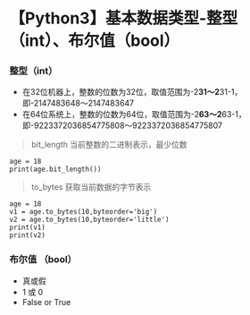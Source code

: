 # 【Python3】基本数据类型-整型（int）、布尔值（bool）

###  整型（int）

* 在32位机器上，整数的位数为32位，取值范围为-2**31～2**31-1，即-2147483648～2147483647
* 在64位系统上，整数的位数为64位，取值范围为-2**63～2**63-1，即-9223372036854775808～9223372036854775807

> bit_length 当前整数的二进制表示，最少位数

```
age = 18
print(age.bit_length())
```

> to_bytes 获取当前数据的字节表示

```
age = 18
v1 = age.to_bytes(10,byteorder='big')
v2 = age.to_bytes(10,byteorder='little')
print(v1)
print(v2)
```

###  布尔值 （bool）

* 真或假 
* 1 或 0
* False or True




